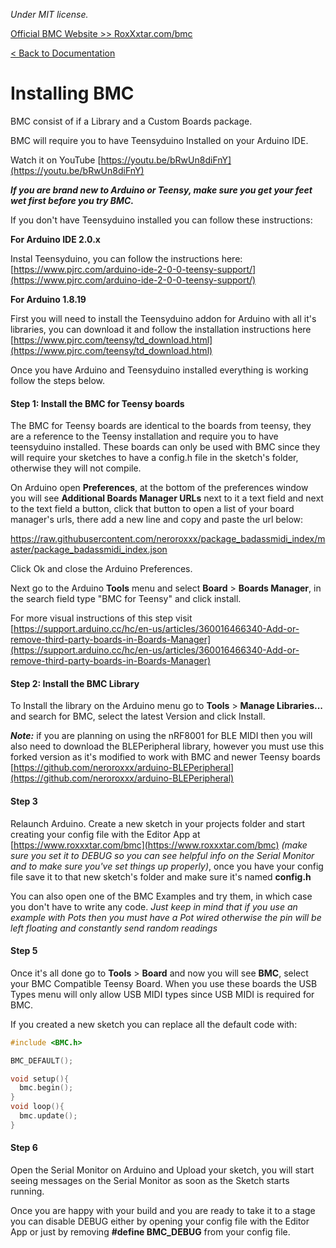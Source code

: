 *Under MIT license.*

[Official BMC Website >> RoxXxtar.com/bmc](https://www.roxxxtar.com/bmc)

[< Back to Documentation](README.md)

# Installing BMC

BMC consist of if a Library and a Custom Boards package.

BMC will require you to have Teensyduino Installed on your Arduino IDE.

Watch it on YouTube [https://youtu.be/bRwUn8diFnY](https://youtu.be/bRwUn8diFnY)

***If you are brand new to Arduino or Teensy, make sure you get your feet wet first before you try BMC.***

If you don't have Teensyduino installed you can follow these instructions:

**For Arduino IDE 2.0.x**

Instal Teensyduino, you can follow the instructions here: [https://www.pjrc.com/arduino-ide-2-0-0-teensy-support/](https://www.pjrc.com/arduino-ide-2-0-0-teensy-support/)

**For Arduino 1.8.19**

First you will need to install the Teensyduino addon for Arduino with all it's libraries, you can download it and follow the installation instructions here [https://www.pjrc.com/teensy/td_download.html](https://www.pjrc.com/teensy/td_download.html)

Once you have Arduino and Teensyduino installed everything is working follow the steps below.

#### Step 1: Install the BMC for Teensy boards

The BMC for Teensy boards are identical to the boards from teensy, they are a reference to the Teensy installation and require you to have teensyduino installed. These boards can only be used with BMC since they will require your sketches to have a config.h file in the sketch's folder, otherwise they will not compile.

On Arduino open **Preferences**, at the bottom of the preferences window you will see **Additional Boards Manager URLs** next to it a text field and next to the text field a button, click that button to open a list of your board manager's urls, there add a new line and copy and paste the url below:

https://raw.githubusercontent.com/neroroxxx/package_badassmidi_index/master/package_badassmidi_index.json

Click Ok and close the Arduino Preferences.

Next go to the Arduino **Tools** menu and select **Board** > **Boards Manager**, in the search field type "BMC for Teensy" and click install.

For more visual instructions of this step visit [https://support.arduino.cc/hc/en-us/articles/360016466340-Add-or-remove-third-party-boards-in-Boards-Manager](https://support.arduino.cc/hc/en-us/articles/360016466340-Add-or-remove-third-party-boards-in-Boards-Manager)


#### Step 2: Install the BMC Library
To Install the library on the Arduino menu go to **Tools** > **Manage Libraries...** and search for BMC, select the latest Version and click Install.

***Note:*** if you are planning on using the nRF8001 for BLE MIDI then you will also need to download the BLEPeripheral library, however you must use this forked version as it's modified to work with BMC and newer Teensy boards [https://github.com/neroroxxx/arduino-BLEPeripheral](https://github.com/neroroxxx/arduino-BLEPeripheral)

#### Step 3
Relaunch Arduino. Create a new sketch in your projects folder and start creating your config file with the Editor App at [https://www.roxxxtar.com/bmc](https://www.roxxxtar.com/bmc) *(make sure you set it to DEBUG so you can see helpful info on the Serial Monitor and to make sure you've set things up properly)*, once you have your config file save it to that new sketch's folder and make sure it's named **config.h**

You can also open one of the BMC Examples and try them, in which case you don't have to write any code. *Just keep in mind that if you use an example with Pots then you must have a Pot wired otherwise the pin will be left floating and constantly send random readings*

#### Step 5
Once it's all done go to **Tools** > **Board** and now you will see **BMC**, select your BMC Compatible Teensy Board.
When you use these boards the USB Types menu will only allow USB MIDI types since USB MIDI is required for BMC.

If you created a new sketch you can replace all the default code with:

```c++
#include <BMC.h>

BMC_DEFAULT();

void setup(){
  bmc.begin();
}
void loop(){
  bmc.update();
}
```
#### Step 6
Open the Serial Monitor on Arduino and Upload your sketch, you will start seeing messages on the Serial Monitor as soon as the Sketch starts running.

Once you are happy with your build and you are ready to take it to a stage you can disable DEBUG either by opening your config file with the Editor App or just by removing **#define BMC_DEBUG** from your config file.
